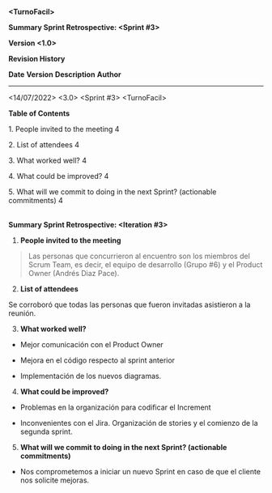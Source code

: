 **\<TurnoFacil\>**

**Summary Sprint Retrospective: \<Sprint \#3\>**

**Version \<1.0\>**

**Revision History**

  **Date**        **Version**   **Description**   **Author**
  --------------- ------------- ----------------- ------------
  \<14/07/2022\>   \<3.0\>       \<Sprint #3\>       \<TurnoFacil\>
                                                  
                                                  
                                                  

**Table of Contents**

1\. People invited to the meeting 4

2\. List of attendees 4

3\. What worked well? 4

4\. What could be improved? 4

5\. What will we commit to doing in the next Sprint? (actionable
commitments) 4

\
**Summary Sprint Retrospective: \<Iteration \#3\>**

1.  **People invited to the meeting**

> Las personas que concurrieron al encuentro son los miembros del Scrum
> Team, es decir, el equipo de desarrollo (Grupo \#6) y el Product Owner
> (Andrés Diaz Pace).

2.  **List of attendees**

Se corroboró que todas las personas que fueron invitadas asistieron a la
reunión.

3.  **What worked well?**

-   Mejor comunicación con el Product Owner

-   Mejora en el código respecto al sprint anterior

-   Implementación de los nuevos diagramas.

4.  **What could be improved?**

-   Problemas en la organización para codificar el Increment

-   Inconvenientes con el Jira. Organización de stories y el comienzo de la segunda sprint.

5.  **What will we commit to doing in the next Sprint? (actionable
    commitments)**

-   Nos comprometemos a iniciar un nuevo Sprint en caso de que el cliente nos solicite mejoras.
